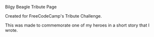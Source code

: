 Bilgy Beagle Tribute Page

Created for FreeCodeCamp's Tribute Challenge.

This was made to commemorate one of my heroes in a short story that I wrote.
